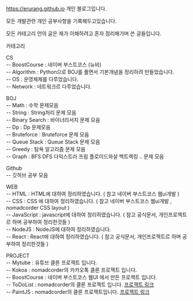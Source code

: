 https://erurang.github.io 개인 블로그입니다.

모든 개발관련 개인 공부사항을 기록해두고있습니다.

모든 카테고리 안의 글은 제가 이해하려고 혼자 정리해가며 쓴 글들입니다.

카테고리

CS </br>-- BoostCourse : 네이버 부스트코스 (뉴비) </br>
   -- Algorithm : Python으로 BOJ를 풀면서 기본개념을 정리하려 만들었습니다. </br>
   -- OS : 운영체제를 다루었습니다. </br>
   -- Network : 네트워크르 다루었습니다. </br>
   
BOJ </br>-- Math : 수학 문제모음 </br>
    -- String : String처리 문제 모음 </br>
    -- Binary Search : 바이너리서치 문제 모음 </br>
    -- Dp : Dp 문제모음 </br>
    -- Bruteforce : Bruteforce 문제 모음 </br>
    -- Queue Stack : Queue Stack 문제 모음 </br>
    -- Greedy : 탐욕 알고리즘 문제 모음 </br>
    -- Graph : BFS DFS 다익스트라 프림 플로이드와샬 백트랙킹 .. 문제 모음 </br>

Github </br>-- 깃허브 공부 모음 </br>

WEB </br>-- HTML : HTML에 대하여 정리하였습니다. ( 참고 네이버 부스트코스 웹ui개발 ) </br>
    -- CSS : CSS 에 대하여 정리하였습니다. ( 참고 네이버 부스트코스 웹ui개발 , nomadcorder CSS layout ) </br>
    -- JavaScript : javascript에 대하여 정리하였습니다. ( 참고 공식문서, 개인프로젝트르 하며 공부하여 정리한것들 ) </br>
    -- NodeJS : NodeJS에 대하여 정리하였습니다. </br>
    -- React : React에 대하여 정리하였습니다. ( 참고 공식문서, 개인프로젝트르 하며 공부하여 정리한것들 ) </br>

PROJECT </br>-- Mytube : 유튜브 클론 프로젝트 입니다. </br>
        -- Kokoa : nomadcorder의 카카오톡 클론 프로젝트 입니다. </br>
        -- BoostCourse : 네이버 부스트코스 웹UI 에서 만든 프로젝트 입니다. </br>
        -- ToDoList : nomadcorder의 클론 프로젝트 입니다. [프로젝트 링크](https://erurang.github.io/toDoList/)</br>
        -- PaintJS : nomadcorder의 클론 프로젝트입니다. [프로젝트 링크](http://erurang.github.io/paintjs/)</br>
